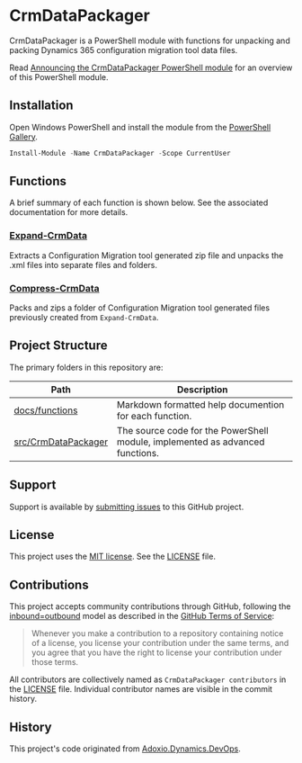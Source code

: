 # CrmDataPackager

CrmDataPackager is a PowerShell module with functions for unpacking and packing Dynamics 365 configuration migration tool data files.

Read [Announcing the CrmDataPackager PowerShell module](https://alanmervitz.com/2020/12/20/announcing-crmdatapackager-powershell-module/) for an overview of this PowerShell module.

## Installation

Open Windows PowerShell and install the module from the [PowerShell Gallery](https://www.powershellgallery.com/packages/CrmDataPackager/).
```PowerShell
Install-Module -Name CrmDataPackager -Scope CurrentUser
```

## Functions

A brief summary of each function is shown below. See the associated documentation for more details.
### [Expand-CrmData](/docs/functions/Expand-CrmData.md)

Extracts a Configuration Migration tool generated zip file and unpacks the .xml files into separate files and folders.

### [Compress-CrmData](/docs/functions/Compress-CrmData.md)

Packs and zips a folder of Configuration Migration tool generated files previously created from `Expand-CrmData`.

## Project Structure

The primary folders in this repository are:

Path | Description
-----|-------------|
[docs/functions](/docs/functions) | Markdown formatted help documention for each function.
[src/CrmDataPackager](/src/CrmDataPackager) | The source code for the PowerShell module, implemented as advanced functions.

## Support

Support is available by [submitting issues](https://github.com/amervitz/CrmDataPackager/issues) to this GitHub project.

## License

This project uses the [MIT license](https://opensource.org/licenses/MIT). See the [LICENSE](LICENSE) file. 

## Contributions

This project accepts community contributions through GitHub, following the [inbound=outbound](https://opensource.guide/legal/#does-my-project-need-an-additional-contributor-agreement) model as described in the [GitHub Terms of Service](https://help.github.com/articles/github-terms-of-service/#6-contributions-under-repository-license):
> Whenever you make a contribution to a repository containing notice of a license, you license your contribution under the same terms, and you agree that you have the right to license your contribution under those terms.

All contributors are collectively named as `CrmDataPackager contributors` in the [LICENSE](LICENSE) file. Individual contributor names are visible in the commit history.

## History

This project's code originated from [Adoxio.Dynamics.DevOps](https://github.com/Adoxio/Adoxio.Dynamics.DevOps).
